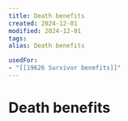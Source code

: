 ```yaml
---
title: Death benefits
created: 2024-12-01
modified: 2024-12-01
tags: 
alias: Death benefits

usedFor:
- "[[19626 Survivor benefits]]"
---
```

# Death benefits
